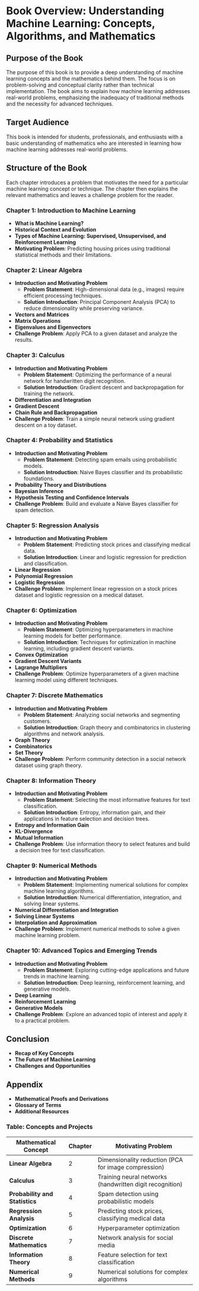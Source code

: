 # Book Overview: Understanding Machine Learning: Concepts, Algorithms, and Mathematics

## Purpose of the Book
The purpose of this book is to provide a deep understanding of machine learning concepts and the mathematics behind them. The focus is on problem-solving and conceptual clarity rather than technical implementation. The book aims to explain how machine learning addresses real-world problems, emphasizing the inadequacy of traditional methods and the necessity for advanced techniques.

## Target Audience
This book is intended for students, professionals, and enthusiasts with a basic understanding of mathematics who are interested in learning how machine learning addresses real-world problems.

## Structure of the Book
Each chapter introduces a problem that motivates the need for a particular machine learning concept or technique. The chapter then explains the relevant mathematics and leaves a challenge problem for the reader.

### Chapter 1: Introduction to Machine Learning
- **What is Machine Learning?**
- **Historical Context and Evolution**
- **Types of Machine Learning: Supervised, Unsupervised, and Reinforcement Learning**
- **Motivating Problem**: Predicting housing prices using traditional statistical methods and their limitations.

### Chapter 2: Linear Algebra
- **Introduction and Motivating Problem**
  - **Problem Statement**: High-dimensional data (e.g., images) require efficient processing techniques.
  - **Solution Introduction**: Principal Component Analysis (PCA) to reduce dimensionality while preserving variance.
- **Vectors and Matrices**
- **Matrix Operations**
- **Eigenvalues and Eigenvectors**
- **Challenge Problem**: Apply PCA to a given dataset and analyze the results.

### Chapter 3: Calculus
- **Introduction and Motivating Problem**
  - **Problem Statement**: Optimizing the performance of a neural network for handwritten digit recognition.
  - **Solution Introduction**: Gradient descent and backpropagation for training the network.
- **Differentiation and Integration**
- **Gradient Descent**
- **Chain Rule and Backpropagation**
- **Challenge Problem**: Train a simple neural network using gradient descent on a toy dataset.

### Chapter 4: Probability and Statistics
- **Introduction and Motivating Problem**
  - **Problem Statement**: Detecting spam emails using probabilistic models.
  - **Solution Introduction**: Naive Bayes classifier and its probabilistic foundations.
- **Probability Theory and Distributions**
- **Bayesian Inference**
- **Hypothesis Testing and Confidence Intervals**
- **Challenge Problem**: Build and evaluate a Naive Bayes classifier for spam detection.

### Chapter 5: Regression Analysis
- **Introduction and Motivating Problem**
  - **Problem Statement**: Predicting stock prices and classifying medical data.
  - **Solution Introduction**: Linear and logistic regression for prediction and classification.
- **Linear Regression**
- **Polynomial Regression**
- **Logistic Regression**
- **Challenge Problem**: Implement linear regression on a stock prices dataset and logistic regression on a medical dataset.

### Chapter 6: Optimization
- **Introduction and Motivating Problem**
  - **Problem Statement**: Optimizing hyperparameters in machine learning models for better performance.
  - **Solution Introduction**: Techniques for optimization in machine learning, including gradient descent variants.
- **Convex Optimization**
- **Gradient Descent Variants**
- **Lagrange Multipliers**
- **Challenge Problem**: Optimize hyperparameters of a given machine learning model using different techniques.

### Chapter 7: Discrete Mathematics
- **Introduction and Motivating Problem**
  - **Problem Statement**: Analyzing social networks and segmenting customers.
  - **Solution Introduction**: Graph theory and combinatorics in clustering algorithms and network analysis.
- **Graph Theory**
- **Combinatorics**
- **Set Theory**
- **Challenge Problem**: Perform community detection in a social network dataset using graph theory.

### Chapter 8: Information Theory
- **Introduction and Motivating Problem**
  - **Problem Statement**: Selecting the most informative features for text classification.
  - **Solution Introduction**: Entropy, information gain, and their applications in feature selection and decision trees.
- **Entropy and Information Gain**
- **KL-Divergence**
- **Mutual Information**
- **Challenge Problem**: Use information theory to select features and build a decision tree for text classification.

### Chapter 9: Numerical Methods
- **Introduction and Motivating Problem**
  - **Problem Statement**: Implementing numerical solutions for complex machine learning algorithms.
  - **Solution Introduction**: Numerical differentiation, integration, and solving linear systems.
- **Numerical Differentiation and Integration**
- **Solving Linear Systems**
- **Interpolation and Approximation**
- **Challenge Problem**: Implement numerical methods to solve a given machine learning problem.

### Chapter 10: Advanced Topics and Emerging Trends
- **Introduction and Motivating Problem**
  - **Problem Statement**: Exploring cutting-edge applications and future trends in machine learning.
  - **Solution Introduction**: Deep learning, reinforcement learning, and generative models.
- **Deep Learning**
- **Reinforcement Learning**
- **Generative Models**
- **Challenge Problem**: Explore an advanced topic of interest and apply it to a practical problem.

## Conclusion
- **Recap of Key Concepts**
- **The Future of Machine Learning**
- **Challenges and Opportunities**

## Appendix
- **Mathematical Proofs and Derivations**
- **Glossary of Terms**
- **Additional Resources**

### Table: Concepts and Projects

| Mathematical Concept       | Chapter                       | Motivating Problem                                   |
|----------------------------|-------------------------------|-----------------------------------------------------|
| **Linear Algebra**         | 2                             | Dimensionality reduction (PCA for image compression)|
| **Calculus**               | 3                             | Training neural networks (handwritten digit recognition) |
| **Probability and Statistics** | 4                             | Spam detection using probabilistic models            |
| **Regression Analysis**    | 5                             | Predicting stock prices, classifying medical data    |
| **Optimization**           | 6                             | Hyperparameter optimization                          |
| **Discrete Mathematics**   | 7                             | Network analysis for social media                    |
| **Information Theory**     | 8                             | Feature selection for text classification            |
| **Numerical Methods**      | 9                             | Numerical solutions for complex algorithms           |
